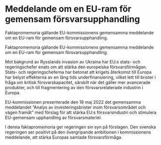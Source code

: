 # Meddelande om en EU-ram för gemensam försvarsupphandling

Faktapromemoria gällande EU-kommissionens gemensamma meddelande om en EU-ram för gemensam försvarsupphandling.

Faktapromemoria gällande EU-kommissionens gemensamma meddelande om en EU-ram för gemensam försvarsupphandling.

Mot bakgrund av Rysslands invasion av Ukraina har EU:s stats- och regeringschefer enats om att stärka den europeiska försvarsförmågan. Stats- och regeringscheferna har betonat att krigets återkomst till Europa har belyst effekterna av en lång tids underfinansiering, vilket lett till brister i fråga om kritisk försvarskapacitet, särskilt när det gäller mer avancerade produkter, och till fragmentering av den försvarsrelaterade industrin i Europa.

EU-kommissionen presenterade den 18 maj 2022 det gemensamma meddelandet ”Analys av investeringsbrister inom försvarsområdet och vägen framåt” med förslag för att stärka EU:s försvarsindustri och stimulera EU-gemensam upphandling av försvarsmateriel.

I denna faktapromemoria ger regeringen sin syn på förslagen. Den svenska regeringen ser positivt på den övergripande ambitionen i kommissionens meddelande, att stärka Europas samlade försvarsförmåga.
